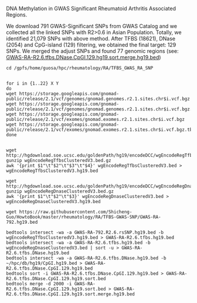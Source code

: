 DNA Methylation in GWAS Significant Rheumatoid Arthritis Associated Regions. 

We download 791 GWAS-Significant SNPs from GWAS Catalog and we collected all the linked SNPs with R2>0.6 in Asian Population. Totally, we identified 21,079 SNPs with above method. After TFBS (18621), DNase (2054) and CpG-island (129) filtering, we obtained the final target: 129 SNPs. We merged the adjust SNPs and found 77 genomic regions (see: [GWAS-RA-R2.6.tfbs.DNase.CpGI.129.hg19.sort.merge.hg19.bed](https://raw.githubusercontent.com/Shicheng-Guo/HowtoBook/master/rheumatology/RA/TFBS-GWAS-SNP/GWAS-RA-R2.6.tfbs.DNase.CpGI.129.hg19.sort.merge.hg19.bed))


```
cd /gpfs/home/guosa/hpc/rheumatology/RA/TFBS_GWAS_RA_SNP


for i in {1..22} X Y
do
wget https://storage.googleapis.com/gnomad-public/release/2.1/vcf/genomes/gnomad.genomes.r2.1.sites.chr$i.vcf.bgz
wget https://storage.googleapis.com/gnomad-public/release/2.1/vcf/genomes/gnomad.genomes.r2.1.sites.chr$i.vcf.bgz.tbi
wget https://storage.googleapis.com/gnomad-public/release/2.1/vcf/exomes/gnomad.exomes.r2.1.sites.chr$i.vcf.bgz
wget https://storage.googleapis.com/gnomad-public/release/2.1/vcf/exomes/gnomad.exomes.r2.1.sites.chr$i.vcf.bgz.tbi
done


wget http://hgdownload.soe.ucsc.edu/goldenPath/hg19/encodeDCC/wgEncodeRegTfbsClustered/wgEncodeRegTfbsClusteredV3.bed.gz
gunzip wgEncodeRegTfbsClusteredV3.bed.gz
awk '{print $1"\t"$2"\t"$3"\t"$4}' wgEncodeRegTfbsClusteredV3.bed > wgEncodeRegTfbsClusteredV3.hg19.bed

wget http://hgdownload.soe.ucsc.edu/goldenPath/hg19/encodeDCC/wgEncodeRegDnaseClustered/wgEncodeRegDnaseClusteredV3.bed.gz
gunzip wgEncodeRegDnaseClusteredV3.bed.gz
awk '{print $1"\t"$2"\t"$3}' wgEncodeRegDnaseClusteredV3.bed > wgEncodeRegDnaseClusteredV3.hg19.bed

wget https://raw.githubusercontent.com/Shicheng-Guo/HowtoBook/master/rheumatology/RA/TFBS-GWAS-SNP/GWAS-RA-792.hg19.bed

bedtools intersect -wa -a GWAS-RA-792.R2.6.rsSNP.hg19.bed -b wgEncodeRegTfbsClusteredV3.hg19.bed > GWAS-RA-R2.6.tfbs.hg19.bed
bedtools intersect -wa -a GWAS-RA-R2.6.tfbs.hg19.bed -b wgEncodeRegDnaseClusteredV3.bed | sort -u > GWAS-RA-R2.6.tfbs.DNase.hg19.bed
bedtools intersect -wa -a GWAS-RA-R2.6.tfbs.DNase.hg19.bed -b ~/hpc/db/hg19/CpGI.hg19.bed > GWAS-RA-R2.6.tfbs.DNase.CpGI.129.hg19.bed
bedtools sort -i GWAS-RA-R2.6.tfbs.DNase.CpGI.129.hg19.bed > GWAS-RA-R2.6.tfbs.DNase.CpGI.129.hg19.sort.bed
bedtools merge -d 2000 -i GWAS-RA-R2.6.tfbs.DNase.CpGI.129.hg19.sort.bed > GWAS-RA-R2.6.tfbs.DNase.CpGI.129.hg19.sort.merge.hg19.bed
```


